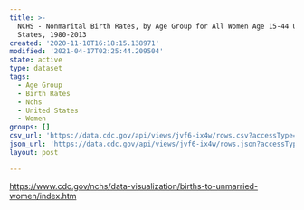 ```yaml
---
title: >-
  NCHS - Nonmarital Birth Rates, by Age Group for All Women Age 15-44 United
  States, 1980-2013
created: '2020-11-10T16:18:15.138971'
modified: '2021-04-17T02:25:44.209504'
state: active
type: dataset
tags:
  - Age Group
  - Birth Rates
  - Nchs
  - United States
  - Women
groups: []
csv_url: 'https://data.cdc.gov/api/views/jvf6-ix4w/rows.csv?accessType=DOWNLOAD'
json_url: 'https://data.cdc.gov/api/views/jvf6-ix4w/rows.json?accessType=DOWNLOAD'
layout: post

---
```

https://www.cdc.gov/nchs/data-visualization/births-to-unmarried-women/index.htm
